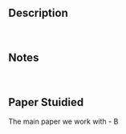 <h2>Description</h2>

<br />

<h2>Notes</h2>

<br />

<h2>Paper Stuidied</h2>
The main paper we work with 
- B
